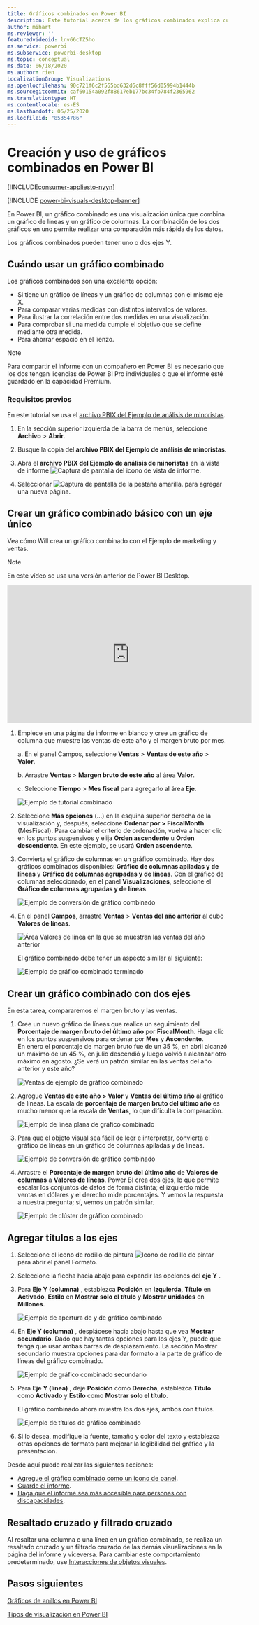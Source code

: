 ```yaml
---
title: Gráficos combinados en Power BI
description: Este tutorial acerca de los gráficos combinados explica cuándo utilizarlos y cómo se crean en el servicio Power BI y Power BI Desktop.
author: mihart
ms.reviewer: ''
featuredvideoid: lnv66cTZ5ho
ms.service: powerbi
ms.subservice: powerbi-desktop
ms.topic: conceptual
ms.date: 06/18/2020
ms.author: rien
LocalizationGroup: Visualizations
ms.openlocfilehash: 90c721f6c2f555bd632d6c8fff56d05994b1444b
ms.sourcegitcommit: caf60154a092f88617eb177bc34fb784f2365962
ms.translationtype: HT
ms.contentlocale: es-ES
ms.lasthandoff: 06/25/2020
ms.locfileid: "85354786"
---
```

# <a name="create-and-use-combo-charts-in-power-bi"></a>Creación y uso de gráficos combinados en Power BI

[!INCLUDE[consumer-appliesto-nyyn](../includes/consumer-appliesto-nyyn.md)]

[!INCLUDE [power-bi-visuals-desktop-banner](../includes/power-bi-visuals-desktop-banner.md)]

En Power BI, un gráfico combinado es una visualización única que combina un gráfico de líneas y un gráfico de columnas. La combinación de los dos gráficos en uno permite realizar una comparación más rápida de los datos.

Los gráficos combinados pueden tener uno o dos ejes Y.

## <a name="when-to-use-a-combo-chart"></a>Cuándo usar un gráfico combinado
Los gráficos combinados son una excelente opción:

* Si tiene un gráfico de líneas y un gráfico de columnas con el mismo eje X.
* Para comparar varias medidas con distintos intervalos de valores.
* Para ilustrar la correlación entre dos medidas en una visualización.
* Para comprobar si una medida cumple el objetivo que se define mediante otra medida.
* Para ahorrar espacio en el lienzo.

> [!NOTE]
> Para compartir el informe con un compañero en Power BI es necesario que los dos tengan licencias de Power BI Pro individuales o que el informe esté guardado en la capacidad Premium.

### <a name="prerequisites"></a>Requisitos previos
En este tutorial se usa el [archivo PBIX del Ejemplo de análisis de minoristas](https://download.microsoft.com/download/9/6/D/96DDC2FF-2568-491D-AAFA-AFDD6F763AE3/Retail%20Analysis%20Sample%20PBIX.pbix).

1. En la sección superior izquierda de la barra de menús, seleccione **Archivo** > **Abrir**.
   
2. Busque la copia del **archivo PBIX del Ejemplo de análisis de minoristas**.

1. Abra el **archivo PBIX del Ejemplo de análisis de minoristas** en la vista de informe ![Captura de pantalla del icono de vista de informe](media/power-bi-visualization-kpi/power-bi-report-view.png).

1. Seleccionar ![Captura de pantalla de la pestaña amarilla.](media/power-bi-visualization-kpi/power-bi-yellow-tab.png) para agregar una nueva página.



## <a name="create-a-basic-single-axis-combo-chart"></a>Crear un gráfico combinado básico con un eje único
Vea cómo Will crea un gráfico combinado con el Ejemplo de marketing y ventas.
   > [!NOTE]
   > En este vídeo se usa una versión anterior de Power BI Desktop.
   > 
   > 
<iframe width="560" height="315" src="https://www.youtube.com/embed/lnv66cTZ5ho?list=PL1N57mwBHtN0JFoKSR0n-tBkUJHeMP2cP" frameborder="0" allowfullscreen></iframe>  

<a name="create"></a>

1. Empiece en una página de informe en blanco y cree un gráfico de columna que muestre las ventas de este año y el margen bruto por mes.

    a.  En el panel Campos, seleccione **Ventas** \> **Ventas de este año** > **Valor**.

    b.  Arrastre **Ventas** \> **Margen bruto de este año** al área **Valor**.

    c. Seleccione **Tiempo** \> **Mes fiscal** para agregarlo al área **Eje**.

    ![Ejemplo de tutorial combinado](media/power-bi-visualization-combo-chart/combotutorial1new.png)
5. Seleccione **Más opciones** (...) en la esquina superior derecha de la visualización y, después, seleccione **Ordenar por > FiscalMonth** (MesFiscal). Para cambiar el criterio de ordenación, vuelva a hacer clic en los puntos suspensivos y elija **Orden ascendente** u **Orden descendente**. En este ejemplo, se usará **Orden ascendente**.

6. Convierta el gráfico de columnas en un gráfico combinado. Hay dos gráficos combinados disponibles: **Gráfico de columnas apiladas y de líneas** y **Gráfico de columnas agrupadas y de líneas**. Con el gráfico de columnas seleccionado, en el panel **Visualizaciones**, seleccione el **Gráfico de columnas agrupadas y de líneas**.

    ![Ejemplo de conversión de gráfico combinado](media/power-bi-visualization-combo-chart/converttocombo-new2.png)
7. En el panel **Campos**, arrastre **Ventas** \> **Ventas del año anterior** al cubo **Valores de líneas**.

   ![Área Valores de línea en la que se muestran las ventas del año anterior](media/power-bi-visualization-combo-chart/linevaluebucket.png)

   El gráfico combinado debe tener un aspecto similar al siguiente:

   ![Ejemplo de gráfico combinado terminado](media/power-bi-visualization-combo-chart/combochartdone-new.png)

## <a name="create-a-combo-chart-with-two-axes"></a>Crear un gráfico combinado con dos ejes
En esta tarea, compararemos el margen bruto y las ventas.

1. Cree un nuevo gráfico de líneas que realice un seguimiento del **Porcentaje de margen bruto del último año** por **FiscalMonth**. Haga clic en los puntos suspensivos para ordenar por **Mes** y **Ascendente**.  
En enero el porcentaje de margen bruto fue de un 35 %, en abril alcanzó un máximo de un 45 %, en julio descendió y luego volvió a alcanzar otro máximo en agosto. ¿Se verá un patrón similar en las ventas del año anterior y este año?

   ![Ventas de ejemplo de gráfico combinado](media/power-bi-visualization-combo-chart/combo1-new.png)
2. Agregue **Ventas de este año > Valor** y **Ventas del último año** al gráfico de líneas. La escala de **porcentaje de margen bruto del último año** es mucho menor que la escala de **Ventas**, lo que dificulta la comparación.      

   ![Ejemplo de línea plana de gráfico combinado](media/power-bi-visualization-combo-chart/flatline-new.png)
3. Para que el objeto visual sea fácil de leer e interpretar, convierta el gráfico de líneas en un gráfico de columnas apiladas y de líneas.

   ![Ejemplo de conversión de gráfico combinado](media/power-bi-visualization-combo-chart/converttocombo-new.png)

4. Arrastre el **Porcentaje de margen bruto del último año** de **Valores de columnas** a **Valores de líneas**. Power BI crea dos ejes, lo que permite escalar los conjuntos de datos de forma distinta; el izquierdo mide ventas en dólares y el derecho mide porcentajes. Y vemos la respuesta a nuestra pregunta; sí, vemos un patrón similar.

   ![Ejemplo de clúster de gráfico combinado](media/power-bi-visualization-combo-chart/power-bi-clustered-combo.png)    

## <a name="add-titles-to-the-axes"></a>Agregar títulos a los ejes
1. Seleccione el icono de rodillo de pintura ![Icono de rodillo de pintar](media/power-bi-visualization-combo-chart/power-bi-paintroller.png) para abrir el panel Formato.
1. Seleccione la flecha hacia abajo para expandir las opciones del **eje Y** .
1. Para **Eje Y (columna)** , establezca **Posición** en **Izquierda**, **Título** en **Activado**, **Estilo** en **Mostrar solo el título** y **Mostrar unidades** en **Millones**.

   ![Ejemplo de apertura de y de gráfico combinado](media/power-bi-visualization-combo-chart/power-bi-open-y.png)
4. En **Eje Y (columna)** , desplácese hacia abajo hasta que vea **Mostrar secundario**. Dado que hay tantas opciones para los ejes Y, puede que tenga que usar ambas barras de desplazamiento. La sección Mostrar secundario muestra opciones para dar formato a la parte de gráfico de líneas del gráfico combinado.

   ![Ejemplo de gráfico combinado secundario](media/power-bi-visualization-combo-chart/power-bi-secondary.png)
5. Para **Eje Y (línea)** , deje **Posición** como **Derecha**, establezca **Título** como **Activado** y **Estilo** como **Mostrar solo el título**.

   El gráfico combinado ahora muestra los dos ejes, ambos con títulos.

   ![Ejemplo de títulos de gráfico combinado](media/power-bi-visualization-combo-chart/power-bi-2-titles.png)

6. Si lo desea, modifique la fuente, tamaño y color del texto y establezca otras opciones de formato para mejorar la legibilidad del gráfico y la presentación.

Desde aquí puede realizar las siguientes acciones:

* [Agregue el gráfico combinado como un icono de panel](../create-reports/service-dashboard-tiles.md).
* [Guarde el informe](../create-reports/service-report-save.md).
* [Haga que el informe sea más accesible para personas con discapacidades](../create-reports/desktop-accessibility-overview.md).

## <a name="cross-highlighting-and-cross-filtering"></a>Resaltado cruzado y filtrado cruzado

Al resaltar una columna o una línea en un gráfico combinado, se realiza un resaltado cruzado y un filtrado cruzado de las demás visualizaciones en la página del informe y viceversa. Para cambiar este comportamiento predeterminado, use [Interacciones de objetos visuales](../create-reports/service-reports-visual-interactions.md).

## <a name="next-steps"></a>Pasos siguientes

[Gráficos de anillos en Power BI](power-bi-visualization-doughnut-charts.md)

[Tipos de visualización en Power BI](power-bi-visualization-types-for-reports-and-q-and-a.md)

